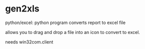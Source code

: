 gen2xls
=======

python/excel: python program converts report to excel file

allows you to drag and drop a file into an icon to convert to excel. 

needs win32com.client
